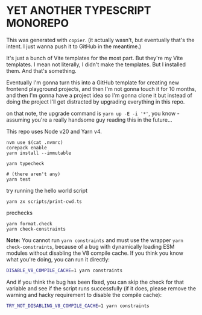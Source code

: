 # YET ANOTHER TYPESCRIPT MONOREPO

This was generated with `copier`. (it actually wasn't, but eventually that's the
intent. I just wanna push it to GitHub in the meantime.)

It's just a bunch of Vite templates for the most part. But they're my Vite
templates. I mean not literally, I didn't make the templates. But I installed
them. And that's something.

Eventually I'm gonna turn this into a GitHub template for creating new frontend
playground projects, and then I'm not gonna touch it for 10 months, and then I'm
gonna have a project idea so I'm gonna clone it but instead of doing the project
I'll get distracted by upgrading everything in this repo.

on that note, the upgrade command is `yarn up -E -i '*'`, you know - assuming
you're a really handsome guy reading this in the future...

This repo uses Node v20 and Yarn v4.

```
nvm use $(cat .nvmrc)
corepack enable
yarn install --immutable

yarn typecheck

# (there aren't any)
yarn test
```

try running the hello world script

```
yarn zx scripts/print-cwd.ts
```

prechecks

```
yarn format.check
yarn check-constraints
```

**Note:** You cannot run `yarn constraints` and must use the wrapper
`yarn check-constraints`, because of a bug with dynamically loading ESM modules
without disabling the V8 compile cache. If you think you know what you're doing,
you can run it directly:

```bash
DISABLE_V8_COMPILE_CACHE=1 yarn constraints
```

And if you think the bug has been fixed, you can skip the check for that
variable and see if the script runs successfully (if it does, please remove the
warning and hacky requirement to disable the compile cache):

```bash
TRY_NOT_DISABLING_V8_COMPILE_CACHE=1 yarn constraints
```
